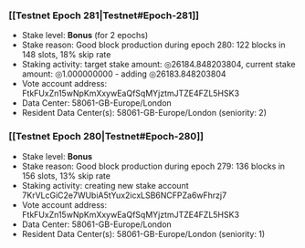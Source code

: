 ### [[Testnet Epoch 281|Testnet#Epoch-281]]
* Stake level: **Bonus** (for 2 epochs)
* Stake reason: Good block production during epoch 280: 122 blocks in 148 slots, 18% skip rate
* Staking activity: target stake amount: ◎26184.848203804, current stake amount: ◎1.000000000 - adding ◎26183.848203804
* Vote account address: FtkFUxZn15wNpKmXxywEaQfSqMYjztmJTZE4FZL5HSK3
* Data Center: 58061-GB-Europe/London
* Resident Data Center(s): 58061-GB-Europe/London (seniority: 2)
### [[Testnet Epoch 280|Testnet#Epoch-280]]
* Stake level: **Bonus**
* Stake reason: Good block production during epoch 279: 136 blocks in 156 slots, 13% skip rate
* Staking activity: creating new stake account 7KrVLcGiC2e7WUbiA5tYux2icxLSB6NCFPZa6wFhrzj7
* Vote account address: FtkFUxZn15wNpKmXxywEaQfSqMYjztmJTZE4FZL5HSK3
* Data Center: 58061-GB-Europe/London
* Resident Data Center(s): 58061-GB-Europe/London (seniority: 1)